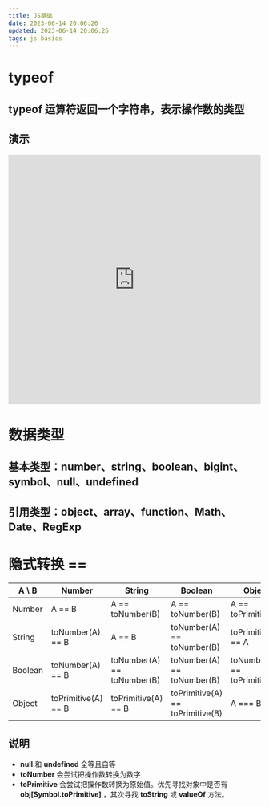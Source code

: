 ```yaml
---
title: JS基础
date: 2023-06-14 20:06:26
updated: 2023-06-14 20:06:26
tags: js basics
---
```


# typeof

## typeof 运算符返回一个字符串，表示操作数的类型

## 演示

<iframe  
  width=100%
  height=498px
  src="http://127.0.0.1:5500/code/js/typeof.html"  
  frameborder=0  
  allowfullscreen>
</iframe>

# 数据类型

## 基本类型：number、string、boolean、bigint、symbol、null、undefined

## 引用类型：object、array、function、Math、Date、RegExp

# 隐式转换 ==

| A \ B   | Number              | String                     | Boolean                          | Object                       |
| ------- | ------------------- | -------------------------- | -------------------------------- | ---------------------------- |
| Number  | A == B              | A == toNumber(B)           | A == toNumber(B)                 | A == toPrimitive(B)          |
| String  | toNumber(A) == B    | A == B                     | toNumber(A) == toNumber(B)       | toPrimitive(B) == A          |
| Boolean | toNumber(A) == B    | toNumber(A) == toNumber(B) | toNumber(A) == toNumber(B)       | toNumber(A) == toPrimitive(B)|
| Object  | toPrimitive(A) == B | toPrimitive(A) == B        | toPrimitive(A) == toPrimitive(B) | A === B                      |

## 说明

- **null** 和 **undefined** 全等且自等
- **toNumber** 会尝试把操作数转换为数字
- **toPrimitive** 会尝试把操作数转换为原始值。优先寻找对象中是否有 **obj[Symbol.toPrimitive]** ，其次寻找 **toString** 或 **valueOf** 方法。